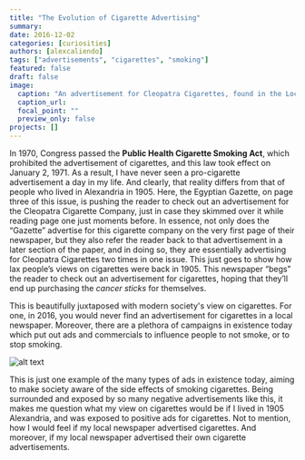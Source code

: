 ```yaml
---
title: "The Evolution of Cigarette Advertising"
summary:
date: 2016-12-02
categories: [curiosities]
authors: [alexcaliendo]
tags: ["advertisements", "cigarettes", "smoking"]
featured: false
draft: false
image:
  caption: "An advertisement for Cleopatra Cigarettes, found in the Local and General section of The Egyptian Gazette."
  caption_url: 
  focal_point: ""
  preview_only: false
projects: []
---
```

In 1970, Congress passed the **Public Health Cigarette Smoking Act**, which prohibited the advertisement of cigarettes, and this law took effect on January 2, 1971. As a result, I have never seen a pro-cigarette advertisement a day in my life. And clearly, that reality differs from that of people who lived in Alexandria in 1905. Here, the Egyptian Gazette, on page three of this issue, is pushing the reader to check out an advertisement for the Cleopatra Cigarette Company, just in case they skimmed over it while reading page one  just moments before. In essence, not only does the “Gazette” advertise for this cigarette company on the very first page of their newspaper, but they also refer the reader back to that advertisement in a later section of the paper, and in doing so, they are essentially advertising for Cleopatra Cigarettes two times in one issue. This just goes to show how lax people’s views on cigarettes were back in 1905. This newspaper “begs” the reader to check out an advertisement for cigarettes, hoping that they’ll end up purchasing the *cancer sticks* for themselves.

This is beautifully juxtaposed with modern society's view on cigarettes. For one, in 2016, you would never find an advertisement for cigarettes in a local newspaper. Moreover, there are a plethora of campaigns in existence today which put out ads and commercials to influence people to not smoke, or to stop smoking.

![alt text](cigs-1x-1.jpeg)

This is just one example of the many types of ads in existence today, aiming to make society aware of the side effects of smoking cigarettes. Being surrounded and exposed by so many negative advertisements like this, it makes me question what my view on cigarettes would be if I lived in 1905 Alexandria, and was exposed to positive ads for cigarettes. Not to mention, how I would feel if my local newspaper advertised cigarettes. And moreover, if my local newspaper advertised their own cigarette advertisements.
